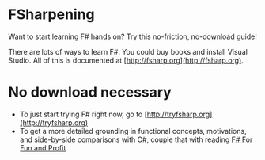 FSharpening
===========

Want to start learning F# hands on? Try this no-friction, no-download guide!

There are lots of ways to learn F#. You could buy books and install Visual Studio. All of this is documented at [http://fsharp.org](http://fsharp.org).

# No download necessary

* To just start trying F# right now, go to [http://tryfsharp.org](http://tryfsharp.org)
* To get a more detailed grounding in functional concepts, motivations, and side-by-side comparisons with C#, couple that with reading [F# For Fun and Profit](http://www.fsharpforfunandprofit.org)



